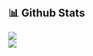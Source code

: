 
<h2>📊 Github Stats</h2>
<div>
  <img align="center" src="https://github-readme-stats.vercel.app/api?username=takimiro&theme=gotham&show_icons=true" />
</div>
<div>
  <img align="center" src="https://github-readme-stats.vercel.app/api/top-langs/?username=takimiro&hide=jupyther&langs_count=6&layout=compact&theme=gotham&show_icons=true" />
</div>

<!--
**Takimiro/Takimiro** is a ✨ _special_ ✨ repository because its `README.md` (this file) appears on your GitHub profile.

Here are some ideas to get you started:

- 🔭 I’m currently working on ...
- 🌱 I’m currently learning ...
- 👯 I’m looking to collaborate on ...
- 🤔 I’m looking for help with ...
- 💬 Ask me about ...
- 📫 How to reach me: ...
- 😄 Pronouns: ...
- ⚡ Fun fact: ...
-->
